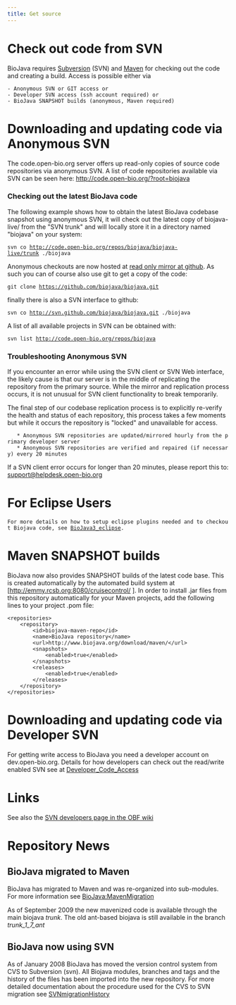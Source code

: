 ```yaml
---
title: Get source
---
```


Check out code from SVN
=======================

BioJava requires [Subversion](http://subversion.tigris.org/) (SVN) and
[Maven](http://maven.apache.org/) for checking out the code and creating
a build. Access is possible either via

`- Anonymous SVN or GIT access or`  
`- Developer SVN access (ssh account required) or`  
`- BioJava SNAPSHOT builds (anonymous, Maven required)`

Downloading and updating code via Anonymous SVN
===============================================

The code.open-bio.org server offers up read-only copies of source code
repositories via anonymous SVN. A list of code repositories available
via SVN can be seen here: <http://code.open-bio.org/?root=biojava>

### Checking out the latest BioJava code

The following example shows how to obtain the latest BioJava codebase
snapshot using anonymous SVN, it will check out the latest copy of
biojava-live/ from the "SVN trunk" and will locally store it in a
directory named "biojava" on your system:

`svn co `[`http://code.open-bio.org/repos/biojava/biojava-live/trunk`](http://code.open-bio.org/repos/biojava/biojava-live/trunk)` ./biojava`

Anonymous checkouts are now hosted at [read only mirror at
github](http://github.com/biojava/biojava). As such you can of course
also use git to get a copy of the code:

`git clone `[`https://github.com/biojava/biojava.git`](https://github.com/biojava/biojava.git)  

finally there is also a SVN interface to github:

`svn co `[`http://svn.github.com/biojava/biojava.git`](http://svn.github.com/biojava/biojava.git)` ./biojava`

A list of all available projects in SVN can be obtained with:

`svn list `[`http://code.open-bio.org/repos/biojava`](http://code.open-bio.org/repos/biojava)

### Troubleshooting Anonymous SVN

If you encounter an error while using the SVN client or SVN Web
interface, the likely cause is that our server is in the middle of
replicating the repository from the primary source. While the mirror and
replication process occurs, it is not unusual for SVN client
functionality to break temporarily.

The final step of our codebase replication process is to explicitly
re-verify the health and status of each repository, this process takes a
few moments but while it occurs the repository is "locked" and
unavailable for access.

`   * Anonymous SVN repositories are updated/mirrored hourly from the primary developer server`  
`   * Anonymous SVN repositories are verified and repaired (if necessary) every 20 minutes `

If a SVN client error occurs for longer than 20 minutes, please report
this to: support@helpdesk.open-bio.org

For Eclipse Users
=================

`For more details on how to setup eclipse plugins needed and to checkout Biojava code, see `[`BioJava3_eclipse`](BioJava3_eclipse "wikilink")`.`

Maven SNAPSHOT builds
=====================

BioJava now also provides SNAPSHOT builds of the latest code base. This
is created automatically by the automated build system at
[<http://emmy.rcsb.org:8080/cruisecontrol/> ]. In order to install .jar
files from this repository automatically for your Maven projects, add
the following lines to your project .pom file:

    <repositories>
        <repository>
            <id>biojava-maven-repo</id>
            <name>BioJava repository</name>
            <url>http://www.biojava.org/download/maven/</url>
            <snapshots>
                <enabled>true</enabled>
            </snapshots>
            <releases>
                <enabled>true</enabled>
            </releases>
        </repository>
    </repositories>

Downloading and updating code via Developer SVN
===============================================

For getting write access to BioJava you need a developer account on
dev.open-bio.org. Details for how developers can check out the
read/write enabled SVN see at
[Developer\_Code\_Access](Developer_Code_Access "wikilink")

Links
=====

See also the [SVN developers page in the OBF
wiki](http://www.open-bio.org/wiki/SVN-Developers)

Repository News
===============

BioJava migrated to Maven
-------------------------

BioJava has migrated to Maven and was re-organized into sub-modules. For
more information see <BioJava:MavenMigration>

As of September 2009 the new mavenized code is available through the
main biojava *trunk*. The old ant-based biojava is still available in
the branch *trunk\_1\_7\_ant*

BioJava now using SVN
---------------------

As of January 2008 BioJava has moved the version control system from CVS
to Subversion (svn). All Biojava modules, branches and tags and the
history of the files has been imported into the new repository. For more
detailed documentation about the procedure used for the CVS to SVN
migration see [SVNmigrationHistory](SVNmigrationHistory "wikilink")
